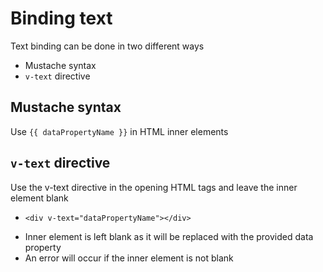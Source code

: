 # Binding text

Text binding can be done in two different ways

* Mustache syntax
* `v-text` directive

## Mustache syntax

Use `{{ dataPropertyName }}` in HTML inner elements

## `v-text` directive

Use the v-text directive in the opening HTML tags and leave the inner element blank

* `<div v-text="dataPropertyName"></div>`

- Inner element is left blank as it will be replaced with the provided data property
- An error will occur if the inner element is not blank